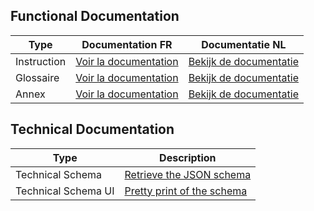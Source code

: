 ## Functional Documentation

| Type        | Documentation FR                                                                        | Documentatie NL                                                                          |
| ----------- | --------------------------------------------------------------------------------------- | ---------------------------------------------------------------------------------------- |
| Instruction | [Voir la documentation](https://raw.githubusercontent.com/smals-belgium/egov3-services-catalog/main/business_documentation/Instructions_FR.pdf) | [Bekijk de documentatie]( https://raw.githubusercontent.com/smals-belgium/egov3-services-catalog/main/business_documentation/Instructies_NL.pdf) |
| Glossaire   | [Voir la documentation](https://raw.githubusercontent.com/smals-belgium/egov3-services-catalog/main/business_documentation/Glossaire_FR.pdf)     | [Bekijk de documentatie]( https://raw.githubusercontent.com/smals-belgium/egov3-services-catalog/main/business_documentation/Glossarium_NL.pdf) |
| Annex       | [Voir la documentation]( https://raw.githubusercontent.com/smals-belgium/egov3-services-catalog/main/business_documentation/Annexes_Structurées_FR.zip)     | [Bekijk de documentatie]( https://raw.githubusercontent.com/smals-belgium/egov3-services-catalog/main/business_documentation/Gestructureerde_bijlagen_NL.zip) |

## Technical Documentation

| Type                 | Description                           |
|----------------------|---------------------------------------|
| Technical Schema        | [Retrieve the JSON schema](https://github.com/smals-belgium/egov3-services-catalog/blob/main/technical_specs/salaryData-v1.yaml)          |
| Technical Schema UI     | [Pretty print of the schema](https://smals-belgium.github.io/egov3-services-catalog/)       
